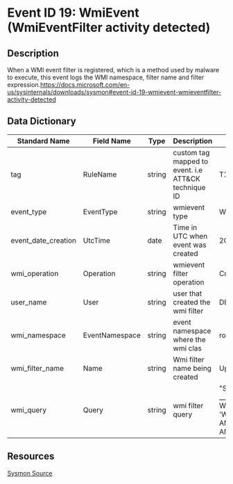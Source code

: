 # Event ID 19: WmiEvent (WmiEventFilter activity detected)

## Description
When a WMI event filter is registered, which is a method used by malware to execute, this event logs the WMI namespace, filter name and filter expression.https://docs.microsoft.com/en-us/sysinternals/downloads/sysmon#event-id-19-wmievent-wmieventfilter-activity-detected

## Data Dictionary
|Standard Name|Field Name|Type|Description|Sample Value|
|---|---|---|---|---|
|tag|RuleName|string|custom tag mapped to event. i.e ATT&CK technique ID|T1114|
|event_type|EventType|string|wmievent type|WmiFilterEvent|
|event_date_creation|UtcTime|date|Time in UTC when event was created|2018-09-11 23:12:46.606|
|wmi_operation|Operation|string|wmievent filter operation|Created|
|user_name|User|string|user that created the wmi filter|DESKTOP-LFD11QP\pedro|
|wmi_namespace|EventNamespace|string|event namespace where the wmi clas|root\CimV2|
|wmi_filter_name|Name|string|Wmi filter name being created|Updater|
|wmi_query|Query|string|wmi filter query|"SELECT * FROM __InstanceModificationEvent WITHIN 60 WHERE TargetInstance ISA 'Win32_PerfFormattedData_PerfOS_System' AND TargetInstance.SystemUpTime >= 240 AND TargetInstance.SystemUpTime < 325"|

## Resources
[Sysmon Source](https://docs.microsoft.com/en-us/sysinternals/downloads/sysmon#event-id-19-wmievent-wmieventfilter-activity-detected)
